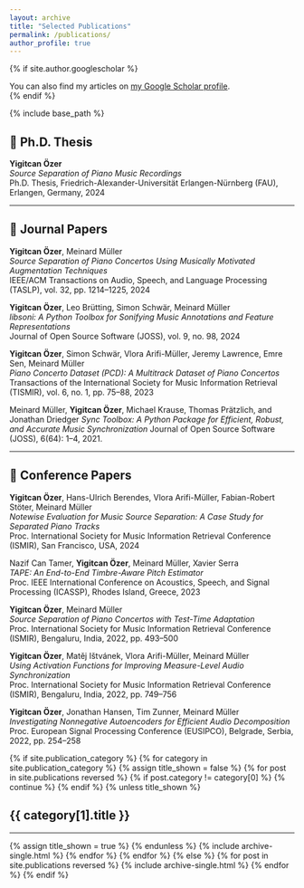 ```yaml
---
layout: archive
title: "Selected Publications"
permalink: /publications/
author_profile: true
---
```


{% if site.author.googlescholar %}
  <div class="wordwrap">You can also find my articles on <a href="{{site.author.googlescholar}}">my Google Scholar profile</a>.</div>
{% endif %}

{% include base_path %}

## 📕 Ph.D. Thesis

**Yigitcan Özer**  
*Source Separation of Piano Music Recordings*  
Ph.D. Thesis, Friedrich-Alexander-Universität Erlangen-Nürnberg (FAU), Erlangen, Germany, 2024

---

## 📘 Journal Papers

**Yigitcan Özer**, Meinard Müller  
*Source Separation of Piano Concertos Using Musically Motivated Augmentation Techniques*  
IEEE/ACM Transactions on Audio, Speech, and Language Processing (TASLP), vol. 32, pp. 1214–1225, 2024

**Yigitcan Özer**, Leo Brütting, Simon Schwär, Meinard Müller  
*libsoni: A Python Toolbox for Sonifying Music Annotations and Feature Representations*  
Journal of Open Source Software (JOSS), vol. 9, no. 98, 2024  

**Yigitcan Özer**, Simon Schwär, Vlora Arifi-Müller, Jeremy Lawrence, Emre Sen, Meinard Müller  
*Piano Concerto Dataset (PCD): A Multitrack Dataset of Piano Concertos*  
Transactions of the International Society for Music Information Retrieval (TISMIR), vol. 6, no. 1, pp. 75–88, 2023

Meinard Müller, **Yigitcan Özer**, Michael Krause, Thomas Prätzlich, and Jonathan Driedger
*Sync Toolbox: A Python Package for Efficient, Robust, and Accurate Music Synchronization*
Journal of Open Source Software (JOSS), 6(64): 1–4, 2021. 

---

## 📘 Conference Papers

**Yigitcan Özer**, Hans-Ulrich Berendes, Vlora Arifi-Müller, Fabian-Robert Stöter, Meinard Müller  
*Notewise Evaluation for Music Source Separation: A Case Study for Separated Piano Tracks*  
Proc. International Society for Music Information Retrieval Conference (ISMIR), San Francisco, USA, 2024

Nazif Can Tamer, **Yigitcan Özer**, Meinard Müller, Xavier Serra  
*TAPE: An End-to-End Timbre-Aware Pitch Estimator*  
Proc. IEEE International Conference on Acoustics, Speech, and Signal Processing (ICASSP), Rhodes Island, Greece, 2023

**Yigitcan Özer**, Meinard Müller  
*Source Separation of Piano Concertos with Test-Time Adaptation*  
Proc. International Society for Music Information Retrieval Conference (ISMIR), Bengaluru, India, 2022, pp. 493–500  

**Yigitcan Özer**, Matěj Ištvánek, Vlora Arifi-Müller, Meinard Müller  
*Using Activation Functions for Improving Measure-Level Audio Synchronization*  
Proc. International Society for Music Information Retrieval Conference (ISMIR), Bengaluru, India, 2022, pp. 749–756

**Yigitcan Özer**, Jonathan Hansen, Tim Zunner, Meinard Müller  
*Investigating Nonnegative Autoencoders for Efficient Audio Decomposition*  
Proc. European Signal Processing Conference (EUSIPCO), Belgrade, Serbia, 2022, pp. 254–258  

<!-- New style rendering if publication categories are defined -->
{% if site.publication_category %}
  {% for category in site.publication_category  %}
    {% assign title_shown = false %}
    {% for post in site.publications reversed %}
      {% if post.category != category[0] %}
        {% continue %}
      {% endif %}
      {% unless title_shown %}
        <h2>{{ category[1].title }}</h2><hr />
        {% assign title_shown = true %}
      {% endunless %}
      {% include archive-single.html %}
    {% endfor %}
  {% endfor %}
{% else %}
  {% for post in site.publications reversed %}
    {% include archive-single.html %}
  {% endfor %}
{% endif %}



